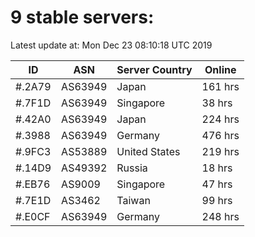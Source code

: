 # 9 stable servers:

Latest update at: Mon Dec 23 08:10:18 UTC 2019

| ID | ASN | Server Country | Online |
| -- | --- | -------------- | ------ |
| #.2A79 | AS63949 | Japan | 161 hrs |
| #.7F1D | AS63949 | Singapore | 38 hrs |
| #.42A0 | AS63949 | Japan | 224 hrs |
| #.3988 | AS63949 | Germany | 476 hrs |
| #.9FC3 | AS53889 | United States | 219 hrs |
| #.14D9 | AS49392 | Russia | 18 hrs |
| #.EB76 | AS9009 | Singapore | 47 hrs |
| #.7E1D | AS3462 | Taiwan | 99 hrs |
| #.E0CF | AS63949 | Germany | 248 hrs |

